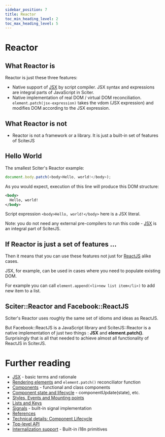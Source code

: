```yaml
---
sidebar_position: 7
title: Reactor
toc_min_heading_level: 2
toc_max_heading_level: 5
---
```


# Reactor

## What Reactor is

Reactor is just these three features:

* Native support of [JSX](JSX.md) by script compiler. JSX syntax and expressions are integral parts of JavaScript in Sciter.
* Native implementation of real DOM / virtual DOM reconciliation. `element.patch(jsx-expression)` takes the vdom (JSX expression) and modifies DOM according to the JSX expression.

## What Reactor is not

* Reactor is not a framework or a library. It is just a built-in set of features of SciterJS 

## Hello World

The smallest Sciter's Reactor example:

```js
document.body.patch(<body>Hello, world!</body>);
```

As you would expect, execution of this line will produce this DOM structure:

```XML
<body>
  Hello, world!
</body>
```

Script expression `<body>Hello, world!</body>` here is a JSX literal.

Note: you do not need any external pre-compilers to run this code - [JSX](JSX.md) is an integral part of SciterJS.

## If Reactor is just a set of features ...

Then it means that you can use these features not just for [ReactJS](https://reactjs.org/) alike cases.

JSX, for example, can be used in cases where you need to populate existing DOM. 

For example you can call `element.append(<li>new list item</li>)` to add new item to a list.

## Sciter::Reactor and Facebook::ReactJS

Sciter's Reactor uses roughly the same set of idioms and ideas as ReactJS.

But Facebook::ReactJS is a JavaScript library and SciterJS::Reactor is a native implementation of just two things : **JSX** and **element.patch()**. Surprisingly that is all that needed to achieve almost all functionality of ReactJS in SciterJS.

# Further reading

* [JSX](JSX.md) - basic terms and rationale
* [Rendering elements](rendering.md) and `element.patch()` reconciliator function
* [Components](component.md) - functional and class components
* [Component state and lifecycle](component-update.md) - componentUpdate(state), etc.
* [Styles, Events and Mounting points](component-styles-events.md)
* [Lists and Keys](lists-and-keys.md)
* [Signals](signals.md) - built-in signal implementation
* [References](reactor-api.md#references)
* [Technical details: Component Lifecycle](component-lifecycle.md)
* [Top-level API](reactor-api.md)
* [Internalization support](JSX-i18n.md) - Built-in i18n primitives